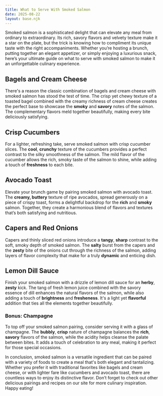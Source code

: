 ```yaml
---
title: What to Serve With Smoked Salmon
date: 2025-08-22
layout: base.njk
---
```


Smoked salmon is a sophisticated delight that can elevate any meal from ordinary to extraordinary. Its rich, savory flavors and velvety texture make it a star on the plate, but the trick is knowing how to compliment its unique taste with the right accompaniments. Whether you’re hosting a brunch, putting together an elegant appetizer, or simply enjoying a luxurious snack, here’s your ultimate guide on what to serve with smoked salmon to make it an unforgettable culinary experience. 

## **Bagels and Cream Cheese**
There's a reason the classic combination of bagels and cream cheese with smoked salmon has stood the test of time. The crisp yet chewy texture of a toasted bagel combined with the creamy richness of cream cheese creates the perfect base to showcase the **smoky** and **savory** notes of the salmon. The complementary flavors meld together beautifully, making every bite deliciously satisfying.

## **Crisp Cucumbers**
For a lighter, refreshing take, serve smoked salmon with crisp cucumber slices. The **cool**, **crunchy** texture of the cucumbers provides a perfect contrast to the silky smoothness of the salmon. The mild flavor of the cucumber allows the rich, smoky taste of the salmon to shine, while adding a touch of **freshness** to each bite.

## **Avocado Toast**
Elevate your brunch game by pairing smoked salmon with avocado toast. The **creamy, buttery** texture of ripe avocados, spread generously on a piece of crispy toast, forms a delightful backdrop for the **rich** and **smoky** salmon. Together, they create a harmonious blend of flavors and textures that’s both satisfying and nutritious.

## **Capers and Red Onions**
Capers and thinly sliced red onions introduce a **tangy**, **sharp** contrast to the soft, smoky depth of smoked salmon. The **salty** burst from the capers and the **zesty** bite of the onions cut through the richness of the salmon, adding layers of flavor complexity that make for a truly **dynamic** and enticing dish.

## **Lemon Dill Sauce**
Finish your smoked salmon with a drizzle of lemon dill sauce for an **herby**, **zesty** kick. The tang of fresh lemon juice combined with the savory essence of dill enhances the natural flavors of the salmon, while also adding a touch of **brightness** and **fresheness**. It's a light yet **flavorful** addition that ties all the elements together beautifully.

### **Bonus: Champagne**
To top off your smoked salmon pairing, consider serving it with a glass of champagne. The **bubbly**, **crisp** nature of champagne balances the **rich**, **savory** flavors of the salmon, while the acidity helps cleanse the palate between bites. It adds a touch of celebration to any meal, making it perfect for those special occasions.

In conclusion, smoked salmon is a versatile ingredient that can be paired with a variety of foods to create a meal that's both elegant and tantalizing. Whether you prefer it with traditional favorites like bagels and cream cheese, or with lighter fare like cucumbers and avocado toast, there are countless ways to enjoy its distinctive flavor. Don’t forget to check out other delicious pairings and recipes on our site for more culinary inspiration. Happy eating!